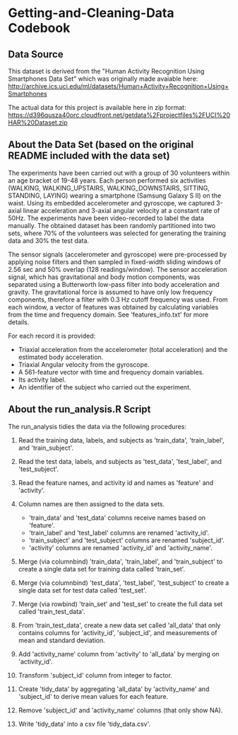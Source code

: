 Getting-and-Cleaning-Data Codebook
==================================

Data Source
-----------
This dataset is derived from the "Human Activity Recognition Using Smartphones Data Set" which was originally made avaiable here: http://archive.ics.uci.edu/ml/datasets/Human+Activity+Recognition+Using+Smartphones

The actual data for this project is available here in zip format: https://d396qusza40orc.cloudfront.net/getdata%2Fprojectfiles%2FUCI%20HAR%20Dataset.zip

About the Data Set (based on the original README included with the data set)
------------------
The experiments have been carried out with a group of 30 volunteers within an age bracket of 19-48 years. Each person performed six activities (WALKING, WALKING_UPSTAIRS, WALKING_DOWNSTAIRS, SITTING, STANDING, LAYING) wearing a smartphone (Samsung Galaxy S II) on the waist. Using its embedded accelerometer and gyroscope, we captured 3-axial linear acceleration and 3-axial angular velocity at a constant rate of 50Hz. The experiments have been video-recorded to label the data manually. The obtained dataset has been randomly partitioned into two sets, where 70% of the volunteers was selected for generating the training data and 30% the test data. 

The sensor signals (accelerometer and gyroscope) were pre-processed by applying noise filters and then sampled in fixed-width sliding windows of 2.56 sec and 50% overlap (128 readings/window). The sensor acceleration signal, which has gravitational and body motion components, was separated using a Butterworth low-pass filter into body acceleration and gravity. The gravitational force is assumed to have only low frequency components, therefore a filter with 0.3 Hz cutoff frequency was used. From each window, a vector of features was obtained by calculating variables from the time and frequency domain. See 'features_info.txt' for more details. 

For each record it is provided:

- Triaxial acceleration from the accelerometer (total acceleration) and the estimated body acceleration.
- Triaxial Angular velocity from the gyroscope. 
- A 561-feature vector with time and frequency domain variables. 
- Its activity label. 
- An identifier of the subject who carried out the experiment.

About the run_analysis.R Script
-------------------------------
The run_analysis tidies the data via the following procedures:

1. Read the training data, labels, and subjects as 'train_data', 'train_label', and 'train_subject'.
2. Read the test data, labels, and subjects as 'test_data', 'test_label', and 'test_subject'. 
3. Read the feature names, and activity id and names as 'feature' and 'activity'.

4. Column names are then assigned to the data sets.
	- 'train_data' and 'test_data' columns receive names based on 'feature'.  
	- 'train_label' and 'test_label' columns are renamed 'activity_id'.
	- 'train_subject' and 'test_subject' columns are renamed 'subject_id'.
	- 'activity' columns are renamed 'activity_id' and 'activity_name'.

5. Merge (via columnbind) 'train_data', 'train_label', and 'train_subject' to create a single data set for training data called 'train_set'.
6. Merge (via columnbind) 'test_data', 'test_label', 'test_subject' to create a single data set for test data called 'test_set'.
7. Merge (via rowbind) 'train_set' and 'test_set' to create the full data set called 'train_test_data'.

8. From 'train_test_data', create a new data set called 'all_data' that only contains columns for 'activity_id', 'subject_id', and measurements of mean and standard deviation.

9. Add 'activity_name' column from 'activity' to 'all_data' by merging on 'activity_id'.  

10. Transform 'subject_id' column from integer to factor.

11. Create 'tidy_data' by aggregating 'all_data' by 'activity_name' and 'subject_id' to derive mean values for each feature.  

12. Remove 'subject_id' and 'activity_name' columns (that only show NA).

13. Write 'tidy_data' into a csv file 'tidy_data.csv'.






























